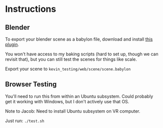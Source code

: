 Instructions
============

Blender
-------

To export your blender scene as a babylon file, download and install [this
plugin](https://doc.babylonjs.com/resources/blender#blender-to-babylonjs-exporter).

You won't have access to my baking scripts (hard to set up, though we can
revisit that), but you can still test the scenes for things like scale.

Export your scene to `kevin_testing/web/scene/scene.babylon`

Browser Testing
---------------

You'll need to run this from within an Ubuntu subsystem. Could probably get it
working with Windows, but I don't actively use that OS.

Note to Jacob: Need to install Ubuntu subsystem on VR computer.

Just run: `./test.sh`
